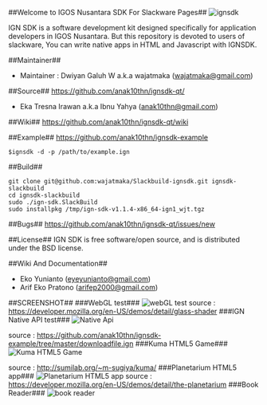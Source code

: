 ##Welcome to IGOS Nusantara SDK For Slackware Pages##
![ignsdk](https://raw.github.com/anak10thn/ignsdk-art/master/logos/ignsdk-rocklovecode.png) 

IGN SDK is a software development kit designed specifically for application developers in IGOS Nusantara. But this repository is devoted to users of slackware, You can write native apps in HTML and Javascript with IGNSDK.


##Maintainer##
* Maintainer : Dwiyan Galuh W a.k.a wajatmaka (wajatmaka@gmail.com)

##Source##
https://github.com/anak10thn/ignsdk-qt/
* Eka Tresna Irawan a.k.a Ibnu Yahya (anak10thn@gmail.com)

##Wiki##
https://github.com/anak10thn/ignsdk-qt/wiki

##Example##
https://github.com/anak10thn/ignsdk-example
```
$ignsdk -d -p /path/to/example.ign
```

##Build##
```
git clone git@github.com:wajatmaka/Slackbuild-ignsdk.git ignsdk-slackbuild
cd ignsdk-slackbuild
sudo ./ign-sdk.SlackBuild
sudo installpkg /tmp/ign-sdk-v1.1.4-x86_64-ign1_wjt.tgz
```

##Bugs##
https://github.com/anak10thn/ignsdk-qt/issues/new


##License##
IGN SDK is free software/open source, and is distributed under the BSD license.


##Wiki And Documentation##
* Eko Yunianto (eyeyunianto@gmail.com)
* Arif Eko Pratono (arifep2000@gmail.com)


##SCREENSHOT##
###WebGL test###
![webGL test](https://dl.dropboxusercontent.com/u/18000315/readme-ignsdk/screenshot6.png)
source : https://developer.mozilla.org/en-US/demos/detail/glass-shader
###IGN Native API test###
![Native Api](https://dl.dropboxusercontent.com/u/18000315/readme-ignsdk/screenshot1.png)

source : https://github.com/anak10thn/ignsdk-example/tree/master/downloadfile.ign
###Kuma HTML5 Game###
![Kuma HTML5 Game](https://dl.dropboxusercontent.com/u/18000315/readme-ignsdk/screenshot3.png)

source : http://sumilab.org/~m-sugiya/kuma/
###Planetarium HTML5 app###
![Planetarium HTML5 app](https://dl.dropboxusercontent.com/u/18000315/readme-ignsdk/screenshot8.png)
source : https://developer.mozilla.org/en-US/demos/detail/the-planetarium
###Book Reader###
![book reader](https://dl.dropboxusercontent.com/u/18000315/readme-ignsdk/reader.png)
